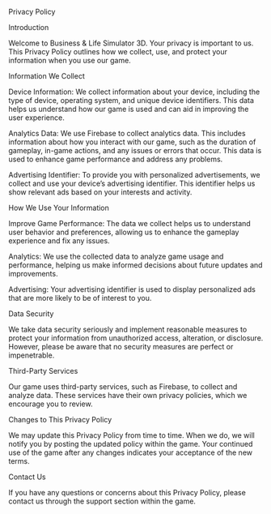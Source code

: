 Privacy Policy

Introduction

Welcome to Business & Life Simulator 3D. Your privacy is important to us. This Privacy Policy outlines how we collect, use, and protect your information when you use our game.

Information We Collect

Device Information: We collect information about your device, including the type of device, operating system, and unique device identifiers. This data helps us understand how our game is used and can aid in improving the user experience.

Analytics Data: We use Firebase to collect analytics data. This includes information about how you interact with our game, such as the duration of gameplay, in-game actions, and any issues or errors that occur. This data is used to enhance game performance and address any problems.

Advertising Identifier: To provide you with personalized advertisements, we collect and use your device’s advertising identifier. This identifier helps us show relevant ads based on your interests and activity.

How We Use Your Information

Improve Game Performance: The data we collect helps us to understand user behavior and preferences, allowing us to enhance the gameplay experience and fix any issues.

Analytics: We use the collected data to analyze game usage and performance, helping us make informed decisions about future updates and improvements.

Advertising: Your advertising identifier is used to display personalized ads that are more likely to be of interest to you.

Data Security

We take data security seriously and implement reasonable measures to protect your information from unauthorized access, alteration, or disclosure. However, please be aware that no security measures are perfect or impenetrable.

Third-Party Services

Our game uses third-party services, such as Firebase, to collect and analyze data. These services have their own privacy policies, which we encourage you to review.

Changes to This Privacy Policy

We may update this Privacy Policy from time to time. When we do, we will notify you by posting the updated policy within the game. Your continued use of the game after any changes indicates your acceptance of the new terms.

Contact Us

If you have any questions or concerns about this Privacy Policy, please contact us through the support section within the game.
